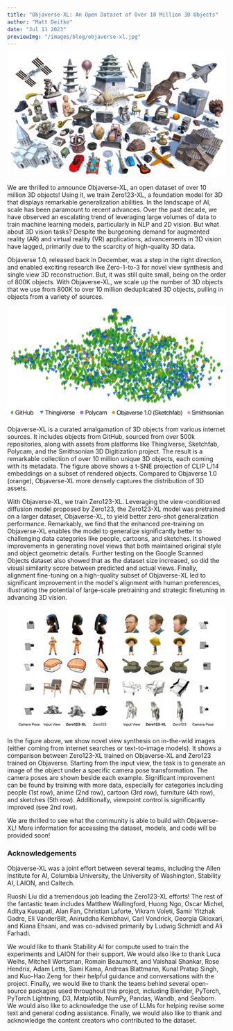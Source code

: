```yaml
---
title: "Objaverse-XL: An Open Dataset of Over 10 Million 3D Objects"
author: "Matt Deitke"
date: "Jul 11 2023"
previewImg: "/images/blog/objaverse-xl.jpg"
---
```


![](/images/blog/objaverse-xl.jpg)

We are thrilled to announce Objaverse-XL, an open dataset of over 10 million 3D objects! Using it, we train Zero123-XL, a foundation model for 3D that displays remarkable generalization abilities. In the landscape of AI, scale has been paramount to recent advances. Over the past decade, we have observed an escalating trend of leveraging large volumes of data to train machine learning models, particularly in NLP and 2D vision. But what about 3D vision tasks? Despite the burgeoning demand for augmented reality (AR) and virtual reality (VR) applications, advancements in 3D vision have lagged, primarily due to the scarcity of high-quality 3D data.

Objaverse 1.0, released back in December, was a step in the right direction, and enabled exciting research like Zero-1-to-3 for novel view synthesis and single view 3D reconstruction. But, it was still quite small, being on the order of 800K objects. With Objaverse-XL, we scale up the number of 3D objects that we use from 800K to over 10 million deduplicated 3D objects, pulling in objects from a variety of sources.

![](/images/blog/dataset-distribution.jpg)

Objaverse-XL is a curated amalgamation of 3D objects from various internet sources. It includes objects from GitHub, sourced from over 500k repositories, along with assets from platforms like Thingiverse, Sketchfab, Polycam, and the Smithsonian 3D Digitization project. The result is a remarkable collection of over 10 million unique 3D objects, each coming with its metadata. The figure above shows a t-SNE projection of CLIP L/14 embeddings on a subset of rendered objects. Compared to Objaverse 1.0 (orange), Objaverse-XL more densely captures the distribution of 3D assets.

With Objaverse-XL, we train Zero123-XL. Leveraging the view-conditioned diffusion model proposed by Zero123, the Zero123-XL model was pretrained on a larger dataset, Objaverse-XL, to yield better zero-shot generalization performance. Remarkably, we find that the enhanced pre-training on Objaverse-XL enables the model to generalize significantly better to challenging data categories like people, cartoons, and sketches. It showed improvements in generating novel views that both maintained original style and object geometric details. Further testing on the Google Scanned Objects dataset also showed that as the dataset size increased, so did the visual similarity score between predicted and actual views. Finally, alignment fine-tuning on a high-quality subset of Objaverse-XL led to significant improvement in the model's alignment with human preferences, illustrating the potential of large-scale pretraining and strategic finetuning in advancing 3D vision.

![](/images/blog/zero123-xl.jpg)

In the figure above, we show novel view synthesis on in-the-wild images (either coming from internet searches or text-to-image models). It shows a comparison between Zero123-XL trained on Objaverse-XL and Zero123 trained on Objaverse. Starting from the input view, the task is to generate an image of the object under a specific camera pose transformation. The camera poses are shown beside each example. Significant improvement can be found by training with more data, especially for categories including people (1st row), anime (2nd row), cartoon (3rd row), furniture (4th row), and sketches (5th row). Additionally, viewpoint control is significantly improved (see 2nd row).

We are thrilled to see what the community is able to build with Objaverse-XL! More information for accessing the dataset, models, and code will be provided soon!

### Acknowledgements

Objaverse-XL was a joint effort between several teams, including the Allen Institute for AI,
Columbia University, the University of Washington, Stability AI, LAION, and Caltech.

Ruoshi Liu did a tremendous job leading the Zero123-XL efforts!
The rest of the fantastic team includes Matthew Wallingford, Huong Ngo, Oscar Michel, Aditya Kusupati, Alan Fan, Christian Laforte, Vikram Voleti, Samir Yitzhak Gadre, Eli VanderBilt, Aniruddha Kembhavi, Carl Vondrick, Georgia Gkioxari, and Kiana Ehsani, and was co-advised primarily by Ludwig Schmidt and Ali Farhadi.

We would like to thank Stability AI for compute used to train the experiments and LAION for
their support. We would also like to thank Luca Weihs, Mitchell Wortsman, Romain Beaumont,
and Vaishaal Shankar, Rose Hendrix, Adam Letts, Sami Kama, Andreas Blattmann, Kunal Pratap
Singh, and Kuo-Hao Zeng for their helpful guidance and conversations with the project. Finally,
we would like to thank the teams behind several open-source packages used throughout this project,
including Blender, PyTorch, PyTorch Lightning, D3, Matplotlib, NumPy,
Pandas, Wandb, and Seaborn. We would also like to
acknowledge the use of LLMs for helping revise some text and general coding assistance. Finally, we
would also like to thank and acknowledge the content creators who contributed to the dataset.
